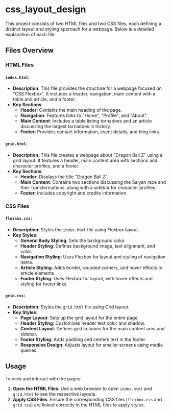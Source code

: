 # css_layout_design


This project consists of two HTML files and two CSS files, each defining a distinct layout and styling approach for a webpage. Below is a detailed explanation of each file.

## Files Overview

### HTML Files

#### `index.html`:
- **Description**: This file provides the structure for a webpage focused on "CSS Flexbox". It includes a header, navigation, main content with a table and article, and a footer.
- **Key Sections**:
  - **Header**: Contains the main heading of the page.
  - **Navigation**: Features links to "Home", "Profile", and "About".
  - **Main Content**: Includes a table listing tornadoes and an article discussing the largest tornadoes in history.
  - **Footer**: Provides contact information, event details, and blog links.

#### `grid.html`:
- **Description**: This file creates a webpage about "Dragon Ball Z" using a grid layout. It features a header, main content area with sections and character profiles, and a footer.
- **Key Sections**:
  - **Header**: Displays the title "Dragon Ball Z".
  - **Main Content**: Contains two sections discussing the Saiyan race and their transformations, along with a sidebar for character profiles.
  - **Footer**: Includes copyright and credits information.

### CSS Files

#### `flexbox.css`:
- **Description**: Styles the `index.html` file using Flexbox layout.
- **Key Styles**:
  - **General Body Styling**: Sets the background color.
  - **Header Styling**: Defines background image, text alignment, and color.
  - **Navigation Styling**: Uses Flexbox for layout and styling of navigation items.
  - **Article Styling**: Adds border, rounded corners, and hover effects to article elements.
  - **Footer Styling**: Uses Flexbox for layout, with hover effects and styling for footer links.

#### `grid.css`:
- **Description**: Styles the `grid.html` file using Grid layout.
- **Key Styles**:
  - **Page Layout**: Sets up the grid layout for the entire page.
  - **Header Styling**: Customizes header text color and shadow.
  - **Content Layout**: Defines grid columns for the main content area and sidebar.
  - **Footer Styling**: Adds padding and centers text in the footer.
  - **Responsive Design**: Adjusts layout for smaller screens using media queries.

## Usage

To view and interact with the pages:

1. **Open the HTML Files**: Use a web browser to open `index.html` and `grid.html` to see the respective layouts.
2. **Apply CSS Files**: Ensure the corresponding CSS files (`flexbox.css` and `grid.css`) are linked correctly in the HTML files to apply styles.
